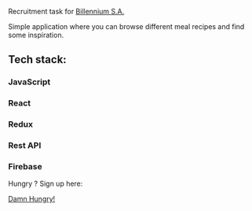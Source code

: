 Recruitment task for [Billennium S.A.](https://billennium.pl/)

Simple application where you can browse different meal recipes and find some inspiration.

## Tech stack:

### JavaScript
### React
### Redux
### Rest API
### Firebase


Hungry ? Sign up here: 

[Damn Hungry!](https://damn-hungry-recipes-123ed.firebaseapp.com/)
